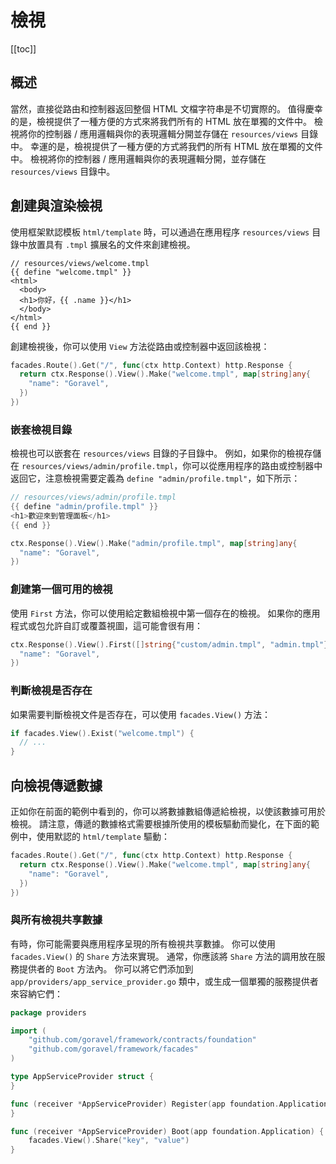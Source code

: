 # 檢視

[[toc]]

## 概述

當然，直接從路由和控制器返回整個 HTML 文檔字符串是不切實際的。 值得慶幸的是，檢視提供了一種方便的方式來將我們所有的 HTML 放在單獨的文件中。 檢視將你的控制器 / 應用邏輯與你的表現邏輯分開並存儲在 `resources/views` 目錄中。 幸運的是，檢視提供了一種方便的方式將我們的所有 HTML 放在單獨的文件中。 檢視將你的控制器 / 應用邏輯與你的表現邏輯分開，並存儲在 `resources/views` 目錄中。

## 創建與渲染檢視

使用框架默認模板 `html/template` 時，可以通過在應用程序 `resources/views` 目錄中放置具有 `.tmpl` 擴展名的文件來創建檢視。

```
// resources/views/welcome.tmpl
{{ define "welcome.tmpl" }}
<html>
  <body>
  <h1>你好，{{ .name }}</h1>
  </body>
</html>
{{ end }}
```

創建檢視後，你可以使用 `View` 方法從路由或控制器中返回該檢視：

```go
facades.Route().Get("/", func(ctx http.Context) http.Response {
  return ctx.Response().View().Make("welcome.tmpl", map[string]any{
    "name": "Goravel",
  })
})
```

### 嵌套檢視目錄

檢視也可以嵌套在 `resources/views` 目錄的子目錄中。 例如，如果你的檢視存儲在 `resources/views/admin/profile.tmpl`，你可以從應用程序的路由或控制器中返回它，注意檢視需要定義為 `define "admin/profile.tmpl"`，如下所示：

```go
// resources/views/admin/profile.tmpl
{{ define "admin/profile.tmpl" }}
<h1>歡迎來到管理面板</h1>
{{ end }}

ctx.Response().View().Make("admin/profile.tmpl", map[string]any{
  "name": "Goravel",
})
```

### 創建第一個可用的檢視

使用 `First` 方法，你可以使用給定數組檢視中第一個存在的檢視。 如果你的應用程式或包允許自訂或覆蓋視圖，這可能會很有用：

```go
ctx.Response().View().First([]string{"custom/admin.tmpl", "admin.tmpl"}, map[string]any{
  "name": "Goravel",
})
```

### 判斷檢視是否存在

如果需要判斷檢視文件是否存在，可以使用 `facades.View()` 方法：

```go
if facades.View().Exist("welcome.tmpl") {
  // ...
}
```

## 向檢視傳遞數據

正如你在前面的範例中看到的，你可以將數據數組傳遞給檢視，以使該數據可用於檢視。 請注意，傳遞的數據格式需要根據所使用的模板驅動而變化，在下面的範例中，使用默認的 `html/template` 驅動：

```go
facades.Route().Get("/", func(ctx http.Context) http.Response {
  return ctx.Response().View().Make("welcome.tmpl", map[string]any{
    "name": "Goravel",
  })
})
```

### 與所有檢視共享數據

有時，你可能需要與應用程序呈現的所有檢視共享數據。 你可以使用 `facades.View()` 的 `Share` 方法來實現。 通常，你應該將 `Share` 方法的調用放在服務提供者的 `Boot` 方法內。 你可以將它們添加到 `app/providers/app_service_provider.go` 類中，或生成一個單獨的服務提供者來容納它們：

```go
package providers

import (
	"github.com/goravel/framework/contracts/foundation"
    "github.com/goravel/framework/facades"
)

type AppServiceProvider struct {
}

func (receiver *AppServiceProvider) Register(app foundation.Application) {
}

func (receiver *AppServiceProvider) Boot(app foundation.Application) {
    facades.View().Share("key", "value")
}
```
